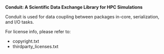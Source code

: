 **Conduit: A Scientific Data Exchange Library for HPC Simulations**

Conduit is used for data coupling between packages in-core, serialization, and I/O tasks.

For license info, please refer to:
* copyright.txt
* thirdparty_licenses.txt
